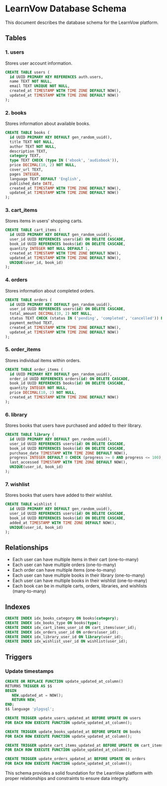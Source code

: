 # LearnVow Database Schema

This document describes the database schema for the LearnVow platform.

## Tables

### 1. users
Stores user account information.

```sql
CREATE TABLE users (
  id UUID PRIMARY KEY REFERENCES auth.users,
  name TEXT NOT NULL,
  email TEXT UNIQUE NOT NULL,
  created_at TIMESTAMP WITH TIME ZONE DEFAULT NOW(),
  updated_at TIMESTAMP WITH TIME ZONE DEFAULT NOW()
);
```

### 2. books
Stores information about available books.

```sql
CREATE TABLE books (
  id UUID PRIMARY KEY DEFAULT gen_random_uuid(),
  title TEXT NOT NULL,
  author TEXT NOT NULL,
  description TEXT,
  category TEXT,
  type TEXT CHECK (type IN ('ebook', 'audiobook')),
  price DECIMAL(10, 2) NOT NULL,
  cover_url TEXT,
  pages INTEGER,
  language TEXT DEFAULT 'English',
  published_date DATE,
  created_at TIMESTAMP WITH TIME ZONE DEFAULT NOW(),
  updated_at TIMESTAMP WITH TIME ZONE DEFAULT NOW()
);
```

### 3. cart_items
Stores items in users' shopping carts.

```sql
CREATE TABLE cart_items (
  id UUID PRIMARY KEY DEFAULT gen_random_uuid(),
  user_id UUID REFERENCES users(id) ON DELETE CASCADE,
  book_id UUID REFERENCES books(id) ON DELETE CASCADE,
  quantity INTEGER NOT NULL DEFAULT 1,
  created_at TIMESTAMP WITH TIME ZONE DEFAULT NOW(),
  updated_at TIMESTAMP WITH TIME ZONE DEFAULT NOW(),
  UNIQUE(user_id, book_id)
);
```

### 4. orders
Stores information about completed orders.

```sql
CREATE TABLE orders (
  id UUID PRIMARY KEY DEFAULT gen_random_uuid(),
  user_id UUID REFERENCES users(id) ON DELETE CASCADE,
  total_amount DECIMAL(10, 2) NOT NULL,
  status TEXT CHECK (status IN ('pending', 'completed', 'cancelled')) DEFAULT 'pending',
  payment_method TEXT,
  created_at TIMESTAMP WITH TIME ZONE DEFAULT NOW(),
  updated_at TIMESTAMP WITH TIME ZONE DEFAULT NOW()
);
```

### 5. order_items
Stores individual items within orders.

```sql
CREATE TABLE order_items (
  id UUID PRIMARY KEY DEFAULT gen_random_uuid(),
  order_id UUID REFERENCES orders(id) ON DELETE CASCADE,
  book_id UUID REFERENCES books(id) ON DELETE CASCADE,
  quantity INTEGER NOT NULL,
  price DECIMAL(10, 2) NOT NULL,
  created_at TIMESTAMP WITH TIME ZONE DEFAULT NOW()
);
```

### 6. library
Stores books that users have purchased and added to their library.

```sql
CREATE TABLE library (
  id UUID PRIMARY KEY DEFAULT gen_random_uuid(),
  user_id UUID REFERENCES users(id) ON DELETE CASCADE,
  book_id UUID REFERENCES books(id) ON DELETE CASCADE,
  purchase_date TIMESTAMP WITH TIME ZONE DEFAULT NOW(),
  progress INTEGER DEFAULT 0 CHECK (progress >= 0 AND progress <= 100),
  last_accessed TIMESTAMP WITH TIME ZONE DEFAULT NOW(),
  UNIQUE(user_id, book_id)
);
```

### 7. wishlist
Stores books that users have added to their wishlist.

```sql
CREATE TABLE wishlist (
  id UUID PRIMARY KEY DEFAULT gen_random_uuid(),
  user_id UUID REFERENCES users(id) ON DELETE CASCADE,
  book_id UUID REFERENCES books(id) ON DELETE CASCADE,
  added_at TIMESTAMP WITH TIME ZONE DEFAULT NOW(),
  UNIQUE(user_id, book_id)
);
```

## Relationships

- Each user can have multiple items in their cart (one-to-many)
- Each user can have multiple orders (one-to-many)
- Each order can have multiple items (one-to-many)
- Each user can have multiple books in their library (one-to-many)
- Each user can have multiple books in their wishlist (one-to-many)
- Each book can be in multiple carts, orders, libraries, and wishlists (many-to-many)

## Indexes

```sql
CREATE INDEX idx_books_category ON books(category);
CREATE INDEX idx_books_type ON books(type);
CREATE INDEX idx_cart_items_user_id ON cart_items(user_id);
CREATE INDEX idx_orders_user_id ON orders(user_id);
CREATE INDEX idx_library_user_id ON library(user_id);
CREATE INDEX idx_wishlist_user_id ON wishlist(user_id);
```

## Triggers

### Update timestamps
```sql
CREATE OR REPLACE FUNCTION update_updated_at_column()
RETURNS TRIGGER AS $$
BEGIN
   NEW.updated_at = NOW();
   RETURN NEW;
END;
$$ language 'plpgsql';

CREATE TRIGGER update_users_updated_at BEFORE UPDATE ON users
FOR EACH ROW EXECUTE FUNCTION update_updated_at_column();

CREATE TRIGGER update_books_updated_at BEFORE UPDATE ON books
FOR EACH ROW EXECUTE FUNCTION update_updated_at_column();

CREATE TRIGGER update_cart_items_updated_at BEFORE UPDATE ON cart_items
FOR EACH ROW EXECUTE FUNCTION update_updated_at_column();

CREATE TRIGGER update_orders_updated_at BEFORE UPDATE ON orders
FOR EACH ROW EXECUTE FUNCTION update_updated_at_column();
```

This schema provides a solid foundation for the LearnVow platform with proper relationships and constraints to ensure data integrity.